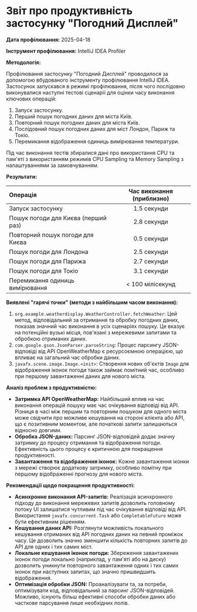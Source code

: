 # Звіт про продуктивність застосунку "Погодний Дисплей"

**Дата профілювання:** 2025-04-18

**Інструмент профілювання:** IntelliJ IDEA Profiler

**Методологія:**

Профілювання застосунку "Погодний Дисплей" проводилося за допомогою вбудованого інструменту профілювання IntelliJ IDEA. Застосунок запускався в режимі профілювання, після чого послідовно виконувалися наступні тестові сценарії для оцінки часу виконання ключових операцій:

1.  Запуск застосунку.
2.  Перший пошук погодних даних для міста Київ.
3.  Повторний пошук погодних даних для міста Київ.
4.  Послідовний пошук погодних даних для міст Лондон, Париж та Токіо.
5.  Перемикання відображення одиниць вимірювання температури.

Під час виконання тестів збиралися дані про використання CPU та пам'яті з використанням режимів CPU Sampling та Memory Sampling з налаштуваннями за замовчуванням.

**Результати:**

| Операція                                  | Час виконання (приблизно) |
| :---------------------------------------- | :------------------------: |
| Запуск застосунку                         |          1.5 секунди         |
| Пошук погоди для Києва (перший раз)       |          2.8 секунди         |
| Повторний пошук погоди для Києва         |          0.5 секунди         |
| Пошук погоди для Лондона                  |          2.5 секунди         |
| Пошук погоди для Парижа                   |          2.7 секунди         |
| Пошук погоди для Токіо                    |          3.1 секунди         |
| Перемикання одиниць вимірювання           |        < 100 мілісекунд      |

**Виявлені "гарячі точки" (методи з найбільшим часом виконання):**

1.  `org.example.weatherdisplay.WeatherController.fetchWeather`: Цей метод, відповідальний за отримання та обробку погодних даних, показав значний час виконання в усіх сценаріях пошуку. Це вказує на потенційні вузькі місця, пов'язані з мережевими запитами та обробкою отриманих даних.
2.  `com.google.gson.JsonParser.parseString`: Процес парсингу JSON-відповіді від API OpenWeatherMap є ресурсоємною операцією, що впливає на загальний час обробки даних.
3.  `javafx.scene.image.Image.<init>`: Створення нових об'єктів `Image` для відображення іконок погоди також займає помітний час, особливо при першому завантаженні даних для нового міста.

**Аналіз проблем з продуктивністю:**

* **Затримка API OpenWeatherMap:** Найбільший вплив на час виконання операцій пошуку має час очікування відповіді від API. Різниця в часі між першим та повторним пошуком для одного міста може свідчити про можливе кешування на стороні клієнта або API, що є позитивним моментом, але початкові запити залишаються відносно довгими.
* **Обробка JSON-даних:** Парсинг JSON-відповідей додає значну затримку до процесу отримання та відображення погоди. Ефективність цього процесу є критичною для покращення продуктивності.
* **Завантаження та відображення іконок:** Кожне завантаження іконки з мережі створює додаткову затримку, особливо помітну при першому відображенні прогнозу для нового міста.

**Рекомендації щодо покращення продуктивності:**

* **Асинхронне виконання API-запитів:** Реалізація асинхронного підходу до виконання мережевих запитів дозволить головному потоку UI залишатися чутливим під час очікування відповіді від API. Використання `javafx.concurrent.Task` або `CompletableFuture` може бути ефективним рішенням.
* **Кешування даних API:** Розглянути можливість локального кешування отриманих від API погодних даних на певний проміжок часу. Це дозволить значно зменшити кількість повторних запитів до API для одних і тих самих міст.
* **Локальне кешування іконок погоди:** Збереження завантажених іконок погоди локально (наприклад, у пам'яті або на диску) дозволить уникнути повторного завантаження одних і тих самих іконок при наступних запитах, що значно пришвидшить відображення.
* **Оптимізація обробки JSON:** Проаналізувати та, за потреби, оптимізувати код, відповідальний за парсинг JSON-відповідей. Можливо, існують більш ефективні способи обробки даних або часткове парсування лише необхідних полів.
